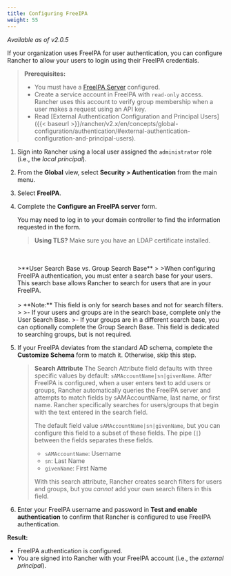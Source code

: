 ```yaml
---
title: Configuring FreeIPA
weight: 55
---
```


_Available as of v2.0.5_

If your organization uses FreeIPA for user authentication, you can configure Rancher to allow your users to login using their FreeIPA credentials.

>**Prerequisites:**
>
>- You must have a [FreeIPA Server](https://www.freeipa.org/) configured.
>- Create a service account in FreeIPA with `read-only` access. Rancher uses this account to verify group membership when a user makes a request using an API key.
>- Read [External Authentication Configuration and Principal Users]({{< baseurl >}}/rancher/v2.x/en/concepts/global-configuration/authentication/#external-authentication-configuration-and-principal-users).

1.  Sign into Rancher using a local user assigned the `administrator` role (i.e., the _local principal_).

2.	From the **Global** view, select **Security > Authentication** from the main menu.

3.	Select **FreeIPA**.

4.	Complete the **Configure an FreeIPA server** form.

	You may need to log in to your domain controller to find the information requested in the form.

	>**Using TLS?**
 	>Make sure you have an LDAP certificate installed.
	<br/>
	<br/>
	>**User Search Base vs. Group Search Base**
	>
	>When configuring FreeIPA authentication, you must enter a search base for your users. This search base allows Rancher to search for users that are in your FreeIPA.
    <br/>
	<br/>
  	> **Note:** This field is only for search bases and not for search filters.
	>
	>- If your users and groups are in the search base, complete only the User Search Base.
	>- If your groups are in a different search base, you can optionally complete the Group Search Base. This field is dedicated to searching groups, but is not required.

5.	If your FreeIPA deviates from the standard AD schema, complete the **Customize Schema** form to match it. Otherwise, skip this step.

	>**Search Attribute** The Search Attribute field defaults with three specific values by default: `sAMAccountName|sn|givenName`. After FreeIPA is configured, when a user enters text to add users or groups, Rancher automatically queries the FreeIPA server and attempts to match fields by sAMAccountName, last name, or first name. Rancher specifically searches for users/groups that begin with the text entered in the search field.
	>
	>The default field value `sAMAccountName|sn|givenName`, but you can configure this field to a subset of these fields. The pipe (`|`) between the fields separates these fields.
	>
	> * `sAMAccountName`: Username
	> * `sn`: Last Name
	> * `givenName`: First Name
	>
	> With this search attribute, Rancher creates search filters for users and groups, but you *cannot* add your own search filters in this field.

6.	Enter your FreeIPA username and password in **Test and enable authentication** to confirm that Rancher is configured to use FreeIPA authentication.

**Result:**

- FreeIPA authentication is configured.
- You are signed into Rancher with your FreeIPA account (i.e., the _external principal_).
